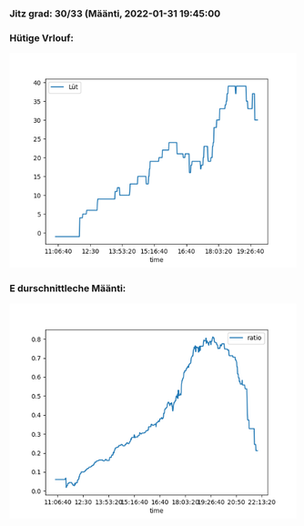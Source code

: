 ### Jitz grad: 30/33 (Määnti, 2022-01-31 19:45:00

### Hütige Vrlouf:
![Graph](Today.png)

### E durschnittleche Määnti:
![Graph](Määnti.png)